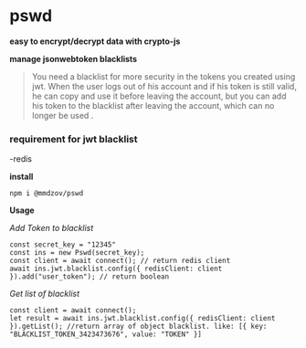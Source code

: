 # pswd

**easy to encrypt/decrypt data with crypto-js**

**manage jsonwebtoken blacklists**

> You need a blacklist for more security in the tokens you created using jwt. When the user logs out of his account and if his token is still valid, he can copy and use it before leaving the account, but you can add his token to the blacklist after leaving the account, which can no longer be used .

### requirement for jwt blacklist

-redis


**install**
 
  `npm i @mmdzov/pswd`
  

**Usage**

*Add Token to blacklist*
```
const secret_key = "12345"
const ins = new Pswd(secret_key);
const client = await connect(); // return redis client
await ins.jwt.blacklist.config({ redisClient: client }).add("user_token"); // return boolean

```

*Get list of blacklist*
```
const client = await connect();
let result = await ins.jwt.blacklist.config({ redisClient: client }).getList(); //return array of object blacklist. like: [{ key: "BLACKLIST_TOKEN_3423473676", value: "TOKEN" }]
```
